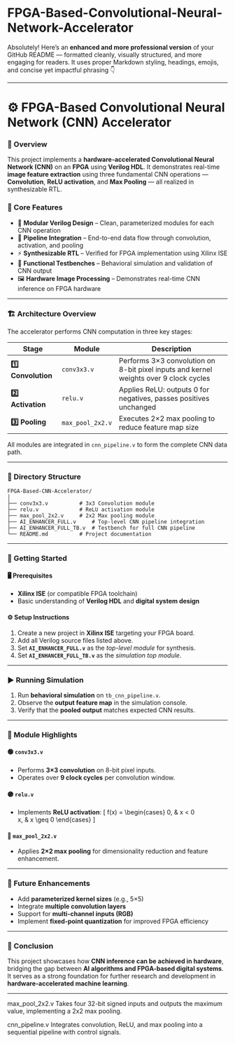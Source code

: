 # FPGA-Based-Convolutional-Neural-Network-Accelerator


Absolutely! Here’s an **enhanced and more professional version** of your GitHub README — formatted cleanly, visually structured, and more engaging for readers. It uses proper Markdown styling, headings, emojis, and concise yet impactful phrasing 👇

---

# ⚙️ FPGA-Based Convolutional Neural Network (CNN) Accelerator

### 🚀 Overview

This project implements a **hardware-accelerated Convolutional Neural Network (CNN)** on an **FPGA** using **Verilog HDL**.
It demonstrates real-time **image feature extraction** using three fundamental CNN operations — **Convolution**, **ReLU activation**, and **Max Pooling** — all realized in synthesizable RTL.

### 🧠 Core Features

* 🧩 **Modular Verilog Design** – Clean, parameterized modules for each CNN operation
* 🔁 **Pipeline Integration** – End-to-end data flow through convolution, activation, and pooling
* ⚡ **Synthesizable RTL** – Verified for FPGA implementation using Xilinx ISE
* 🧪 **Functional Testbenches** – Behavioral simulation and validation of CNN output
* 🖼️ **Hardware Image Processing** – Demonstrates real-time CNN inference on FPGA hardware

---

### 🏗️ Architecture Overview

The accelerator performs CNN computation in three key stages:

| Stage               | Module           | Description                                                                           |
| ------------------- | ---------------- | ------------------------------------------------------------------------------------- |
| **1️⃣ Convolution** | `conv3x3.v`      | Performs 3×3 convolution on 8-bit pixel inputs and kernel weights over 9 clock cycles |
| **2️⃣ Activation**  | `relu.v`         | Applies ReLU: outputs 0 for negatives, passes positives unchanged                     |
| **3️⃣ Pooling**     | `max_pool_2x2.v` | Executes 2×2 max pooling to reduce feature map size                                   |

All modules are integrated in `cnn_pipeline.v` to form the complete CNN data path.

---

### 📂 Directory Structure

```
FPGA-Based-CNN-Accelerator/
│
├── conv3x3.v          # 3x3 Convolution module
├── relu.v             # ReLU activation module
├── max_pool_2x2.v     # 2x2 Max pooling module
├── AI_ENHANCER_FULL.v     # Top-level CNN pipeline integration
├── AI_ENHANCER_FULL_TB.v  # Testbench for full CNN pipeline
└── README.md          # Project documentation
```

---

### 🧰 Getting Started

#### 🖥️ Prerequisites

* **Xilinx ISE** (or compatible FPGA toolchain)
* Basic understanding of **Verilog HDL** and **digital system design**

#### ⚙️ Setup Instructions

1. Create a new project in **Xilinx ISE** targeting your FPGA board.
2. Add all Verilog source files listed above.
3. Set **`AI_ENHANCER_FULL.v`** as the *top-level module* for synthesis.
4. Set **`AI_ENHANCER_FULL_TB.v`** as the *simulation top module*.

---

### ▶️ Running Simulation

1. Run **behavioral simulation** on `tb_cnn_pipeline.v`.
2. Observe the **output feature map** in the simulation console.
3. Verify that the **pooled output** matches expected CNN results.

---

### 🧩 Module Highlights

#### 🟢 `conv3x3.v`

* Performs **3×3 convolution** on 8-bit pixel inputs.
* Operates over **9 clock cycles** per convolution window.

#### 🟣 `relu.v`

* Implements **ReLU activation**:
  [
  f(x) = \begin{cases}
  0, & x < 0 \
  x, & x \geq 0
  \end{cases}
  ]

#### 🔵 `max_pool_2x2.v`

* Applies **2×2 max pooling** for dimensionality reduction and feature enhancement.

---

### 🧾 Future Enhancements

* Add **parameterized kernel sizes** (e.g., 5×5)
* Integrate **multiple convolution layers**
* Support for **multi-channel inputs (RGB)**
* Implement **fixed-point quantization** for improved FPGA efficiency

---

### 🏁 Conclusion

This project showcases how **CNN inference can be achieved in hardware**, bridging the gap between **AI algorithms and FPGA-based digital systems**.
It serves as a strong foundation for further research and development in **hardware-accelerated machine learning**.

---






max_pool_2x2.v
Takes four 32-bit signed inputs and outputs the maximum value, implementing a 2x2 max pooling.

cnn_pipeline.v
Integrates convolution, ReLU, and max pooling into a sequential pipeline with control signals.
